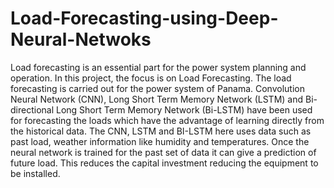 # Load-Forecasting-using-Deep-Neural-Netwoks
Load forecasting is an essential part for the power system planning and operation. In this project, the focus is on Load Forecasting. The load forecasting is carried out for the power system of Panama. Convolution Neural Network (CNN), Long Short Term Memory Network (LSTM) and Bi-directional Long Short Term Memory Network (Bi-LSTM) have been used for forecasting the loads which have the advantage of learning directly from the historical data. The CNN, LSTM and BI-LSTM here uses data such as past load, weather information like humidity and temperatures. Once the neural network is trained for the past set of data it can give a prediction of future load. This reduces the capital investment reducing the equipment to be installed. 
